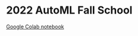 # 2022 AutoML Fall School

[Google Colab notebook](https://colab.research.google.com/drive/1RFP_WnIy0ZAwqj064BgetBum9RWNPo6B)


